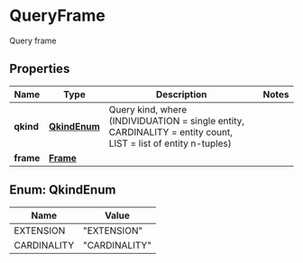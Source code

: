 

# QueryFrame

Query frame
## Properties

Name | Type | Description | Notes
------------ | ------------- | ------------- | -------------
**qkind** | [**QkindEnum**](#QkindEnum) | Query kind, where (INDIVIDUATION &#x3D; single entity, CARDINALITY &#x3D; entity count, LIST &#x3D; list of entity n-tuples) | 
**frame** | [**Frame**](Frame.md) |  | 



## Enum: QkindEnum

Name | Value
---- | -----
EXTENSION | &quot;EXTENSION&quot;
CARDINALITY | &quot;CARDINALITY&quot;



